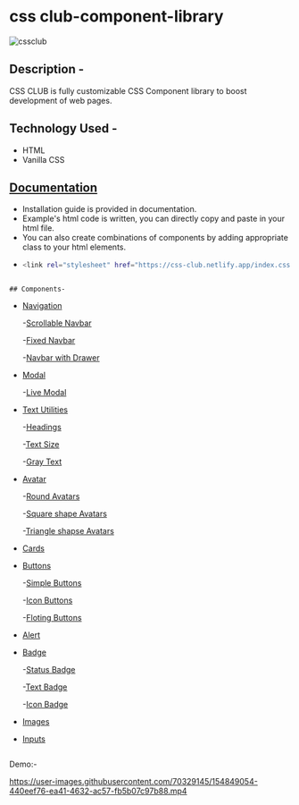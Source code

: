 # css club-component-library

  ![cssclub](https://user-images.githubusercontent.com/70329145/154849432-3d2c2769-8306-451b-b27b-c5f12d1f6c61.png)

## Description -

CSS CLUB is fully customizable CSS Component library to boost development of web pages.

## Technology Used -

- HTML
- Vanilla CSS

## [Documentation](https://css-club.netlify.app/documentation/doc.html)

- Installation guide is provided in documentation.
- Example's html code is written, you can directly copy and paste in your html file.
- You can also create combinations of components by adding appropriate class to your html elements.
- ```bash
  <link rel="stylesheet" href="https://css-club.netlify.app/index.css" />
```

## Components-
```
- [Navigation](https://css-club.netlify.app/documentation/doc.html#navigation)

   -[Scrollable Navbar](https://css-club.netlify.app/documentation/doc.html#Scrollable-navbar)

   -[Fixed Navbar](https://css-club.netlify.app/documentation/doc.html#fixed-navbar)

   -[Navbar with Drawer](https://css-club.netlify.app/documentation/doc.html#nav-drawer)
   
- [Modal](https://css-club.netlify.app/documentation/doc.html#modal)

   -[Live Modal](https://css-club.netlify.app/documentation/doc.html#demo-modal)
   
- [Text Utilities](https://css-club.netlify.app/documentation/doc.html#text)

   -[Headings](https://css-club.netlify.app/documentation/doc.html#Headings)
   
    -[Text Size](https://css-club.netlify.app/documentation/doc.html#text-size)

   -[Gray Text](https://css-club.netlify.app/documentation/doc.html#Gray-text)
   
- [Avatar](https://css-club.netlify.app/documentation/doc.html#avatar)

   -[Round Avatars](https://css-club.netlify.app/documentation/doc.html#round-avatars)

   -[Square shape Avatars](https://css-club.netlify.app/documentation/doc.html#square-avatars)

   -[Triangle shapse Avatars](https://css-club.netlify.app/documentation/doc.html#triangle-avatars)
   
- [Cards](https://css-club.netlify.app/documentation/doc.html#cards)

- [Buttons](https://css-club.netlify.app/documentation/doc.html#text)

   -[Simple Buttons](https://css-club.netlify.app/documentation/doc.html#simple-button)
   
    -[Icon Buttons](https://css-club.netlify.app/documentation/doc.html#icon-buttons)

   -[Floting Buttons](https://css-club.netlify.app/documentation/doc.html#floting-buttons)
   
- [Alert](https://css-club.netlify.app/documentation/doc.html#alert)

- [Badge](https://css-club.netlify.app/documentation/doc.html#text)

   -[Status Badge](https://css-club.netlify.app/documentation/doc.html#status-badge)
   
    -[Text Badge](https://css-club.netlify.app/documentation/doc.html#text-badge)

   -[Icon Badge](https://css-club.netlify.app/documentation/doc.html#icon-badge)
   
- [Images](https://css-club.netlify.app/documentation/doc.html#images)

- [Inputs](https://css-club.netlify.app/documentation/doc.html#input)
```
```

Demo:-

https://user-images.githubusercontent.com/70329145/154849054-440eef76-ea41-4632-ac57-fb5b07c97b88.mp4

```


